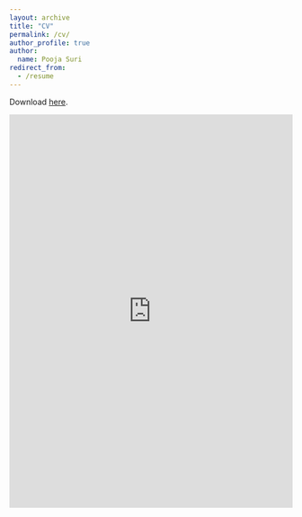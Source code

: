 ```yaml
---
layout: archive
title: "CV"
permalink: /cv/
author_profile: true
author:
  name: Pooja Suri
redirect_from:
  - /resume
---
```


<meta name="description" content="Pooja Suri CV">

Download [here](https://poojasuri.github.io/files/PoojaSuri_CV_2025.pdf). <br/>

<iframe src="https://docs.google.com/gview?url=https://poojasuri.github.io/files/PoojaSuri_CV_2025.pdf&embedded=true" style="width:100%; height:700px" frameborder="0"></iframe>
